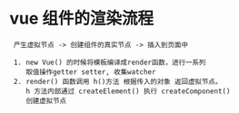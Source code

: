

#  vue 组件的渲染流程
    
     产生虚拟节点 -> 创建组件的真实节点 -> 插入到页面中

     1. new Vue() 的时候将模板编译成render函数，进行一系列
        取值操作getter setter, 收集watcher
     2. render() 函数调用 h()方法 根据传入的对象 返回虚拟节点。
        h 方法内部通过 createElement() 执行 createComponent()
        创建虚拟节点